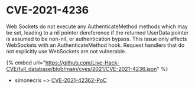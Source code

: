 # CVE-2021-4236

Web Sockets do not execute any AuthenticateMethod methods which may be set, leading to a nil pointer dereference if the returned UserData pointer is assumed to be non-nil, or authentication bypass. This issue only affects WebSockets with an AuthenticateMethod hook. Request handlers that do not explicitly use WebSockets are not vulnerable.

{% embed url="https://github.com/Live-Hack-CVE/full_database/blob/main/cves/2021/CVE-2021-4236.json" %}


* simonecris ~> [CVE-2021-42362-PoC](https://www.alice-snow.ru/2021/database/cve-2021-4236/cve-2021-42362-poc-simonecris)